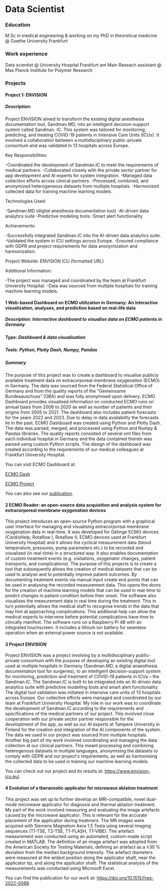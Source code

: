# Data Scientist

### Education
M.Sc in medical engineering & working on my PhD in theoretical medicine @ Goethe University Frankfurt

### Work experience
Data scientist @ University Hospital Frankfurt am Main
Reseach assistant @ Max Planck Institute for Polymer Research

### Projects

#### Project 1: ENVISION

##### Description: 
Project ENVISION aimed to transform the existing digital anesthesia documentation tool, Sandman.MD, into an intelligent decision-support system called Sandman. IC. This system was tailored for monitoring, predicting, and treating COVID-19 patients in Intensive Care Units (ICUs). It involved a collaboration between a multidisciplinary public-private consortium and was validated in 13 hospitals across Europe. 
 
Key Responsibilities: 
 
-Coordinated the development of Sandman.IC to meet the requirements of medical partners. 
-Collaborated closely with the private sector partner for app development and AI experts for system integration. 
-Managed data collection efforts across clinical partners. 
-Processed, combined, and anonymized heterogeneous datasets from multiple hospitals. 
-Harmonized collected data for training machine learning models. 

Technologies Used: 
 
-Sandman.MD (digital anesthesia documentation tool) 
-AI-driven data analytics suite 
-Predictive modeling tools 
-Smart alert functionality 

Achievements: 
 
-Successfully integrated Sandman.IC into the AI-driven data analytics suite. 
-Validated the system in ICU settings across Europe. 
-Ensured compliance with GDPR and project requirements for data anonymization and harmonization. 

Project Website: ENVISION ICU (formatted URL) 
 
Additional Information: 
 
-The project was managed and coordinated by the team at Frankfurt University Hospital. 
-Data was sourced from multiple hospitals for training machine learning models.





#### 1 Web-based Dashboard on ECMO utilization in Germany: An interactive visualization, analyses, and prediction based on real-life data
##### Description: Interractive dashboard to visualise data on ECMO patients in Germany
##### Type: Dashboard & data visualisation
##### Tools: Python, Plotly Dash, Numpy, Pandas
##### Summary
The purpose of this project was to create a dashboard to visualise publicly available treatment data on extracorporeal membrane oxygenation (ECMO) in Germany. The data was sourced from the Federal Statistical Office of Germany and from the quality reports of the “Gemeinsame Bundesauschuss” (GBA) and was fully anonymised upon delivery.
ECMO Dashboard provides visualised information on conducted ECMO runs on annual basis from 2006 to 2020 as well as number of patients and their origins from 2005 to 2021. The dashboard also includes patient forecasts for the years 2022 and 2023. Due to delay in data availability the forecasts lie in the past.
ECMO Dashboard was created using Python and Plotly Dash. The data was parsed, merged, and processed using Python and Numpy & Pandas libraries. The quality reports consisted of several xml files from each individual hospital in Germany and the data contained therein was parsed using custom Python scripts. The design of the dashboard was created according to the requirements of our medical colleagues at Frankfurt University Hospital. 

You can visit ECMO Dashboard at:

[ECMO Dash](https://ecmo-dash.de/)

[ECMO Project](https://ecmo-project.de/)

You can also see our [publication](https://doi.org/10.1007/s10916-024-02068-w).

#### 2 ECMO Reader: an open-source data acquisition and analysis system for extracorporeal membrane oxygenation devices
This project introduces an open-source Python program with a graphical user interface for managing and visualising extracorporeal membrane oxygenation data in real-time. It was developed for Getinge ECMO devices (CardioHelp, Rotaflow I, Rotaflow II; ECMO devices used at Frankfurt University Hospital) and it allows the cyclical measurement data (blood temperature, pressures, pump parameters etc.) to be recorded and visualized (in real-time) in a structured way. It also enables documentation of custom treatment events (e.g. visitations, oxygenator changes, patient transports, and complications). 
The purpose of this projects is to create a tool that subsequently allows the creation of medical datasets that can be used to analyse and to potentially improve patient outcomes. By documenting treatment events via manual input create end points that can be used in analysing the recorded measurement data. This opens the doors for the creation of machine learning models that can be used in real-time to predict changes in patient condition before their onset.
The software also visualises the measurement data in real time during the treatment. This in turn potentially allows the medical staff to recognise trends in the data that may hint at approaching complications. This additional help can allow the medical experts to intervene before potential complications have time to clincally manifest. 
The software runs on a Raspberry Pi 4B with an integrated touchscreen. It includes a lithium ion battery for seamless operation when an external power source is not available. 

#### 3 Project ENVISION
Project ENVISION was a project involving by a multidisciplinary public-private consortium with the purpose of developing an existing digital tool used at multiple hospitals in Germany (Sandman.MD, a digital anaesthesia documentation tool for surgeries), to an intelligent decision-support system for monitoring, prediction and treatment of COVID-19 patients in ICUs – the Sandman.IC. The Sandman.IC is built to be integrated into an AI-driven data analytics suite with predictive modelling tools and smart alert functionality. The digital tool validation was initiated in intensive care units of 13 hospitals across Europe.
Our collective efforts were managed and coordinated by our team at Frankfurt University Hospital. My role in our work was to coordinate the development of Sandman.IC according to the requirements and specifications of the medical partners of our project. This involved close cooperation with our private sector partner responsible for the developtment of the app, as well as our AI experts at Tampere University in Finland for the creation and integration of the AI components of the system. 
The data we used in our project was sourced from multiple hospitals. Another big part of my work involved coordinating and managing the data collection at our clinical partners. This meant processing and combining heterogenous datasets in multiple languages, anonymising the datasets to comply with GDPR and our project's requirements, as well as harmonising the collected data to be used in training our machine learning models.


You can check out our project and its results at:
https://www.envision-icu.eu/.


#### 4 Evolution of a theranostic applicator for microwave ablation treatment
This project was set up to further develop an MRI-compatible, novel dual-mode microwave applicator for diagnosis and thermal ablation treatment. My part of the work involved measuring and evaluating the image artefacts caused by the microwave applicator. This is relevant for the accurate placement of the applicatior during treatment. 
The MR images were acquired with Siemens Magnetom Aera 1.5 Tesla using several imaging sequences (T1-TSE, T2-TSE, T1-FLASH, T1-VIBE). The artefact measurement was conducted using an automated, custom-made script created in MATLAB. The definition of an image artefact was adopted from the American Society for Testing Materials, defining an artefact as a ±30 % deviation from the median background intensity. The artefact diameters were measured at the widest position along the applicator shaft, near the applicator tip, and along the applicator shaft. The statistical analysis of the measurements was conducted using Microsoft Excel. 

You can find the publication for our work at:
https://doi.org/10.1515/freq-2022-0088.
